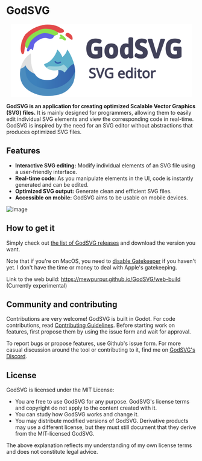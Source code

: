 # GodSVG

<p align="center">
  <img src="visual/splash.svg" width="480" alt="GodSVG logo">
</p>

**GodSVG is an application for creating optimized Scalable Vector Graphics (SVG) files.** It is mainly designed for programmers, allowing them to easily edit individual SVG elements and view the corresponding code in real-time.
GodSVG is inspired by the need for an SVG editor without abstractions that produces optimized SVG files.

## Features

- **Interactive SVG editing:** Modify individual elements of an SVG file using a user-friendly interface.
- **Real-time code:** As you manipulate elements in the UI, code is instantly generated and can be edited.
- **Optimized SVG output:** Generate clean and efficient SVG files.
- **Accessible on mobile:** GodSVG aims to be usable on mobile devices.

![image](https://github.com/MewPurPur/GodSVG/assets/85438892/e0fa4d0c-b962-4cc7-ac76-2cbc9cf77856)

## How to get it

Simply check out [the list of GodSVG releases](https://github.com/MewPurPur/GodSVG/releases) and download the version you want.

Note that if you're on MacOS, you need to [disable Gatekeeper](https://disable-gatekeeper.github.io/) if you haven't yet. I don't have the time or money to deal with Apple's gatekeeping.

Link to the web build: https://mewpurpur.github.io/GodSVG/web-build (Currently experimental)

## Community and contributing

Contributions are very welcome! GodSVG is built in Godot. For code contributions, read [Contributing Guidelines](CONTRIBUTING.md). Before starting work on features, first propose them by using the issue form and wait for approval.

To report bugs or propose features, use Github's issue form. For more casual discussion around the tool or contributing to it, find me on [GodSVG's Discord](https://discord.gg/R8pM6vXWTY).

## License

GodSVG is licensed under the MIT License:

- You are free to use GodSVG for any purpose. GodSVG's license terms and copyright do not apply to the content created with it.
- You can study how GodSVG works and change it.
- You may distribute modified versions of GodSVG. Derivative products may use a different license, but they must still document that they derive from the MIT-licensed GodSVG.

The above explanation reflects my understanding of my own license terms and does not constitute legal advice.
